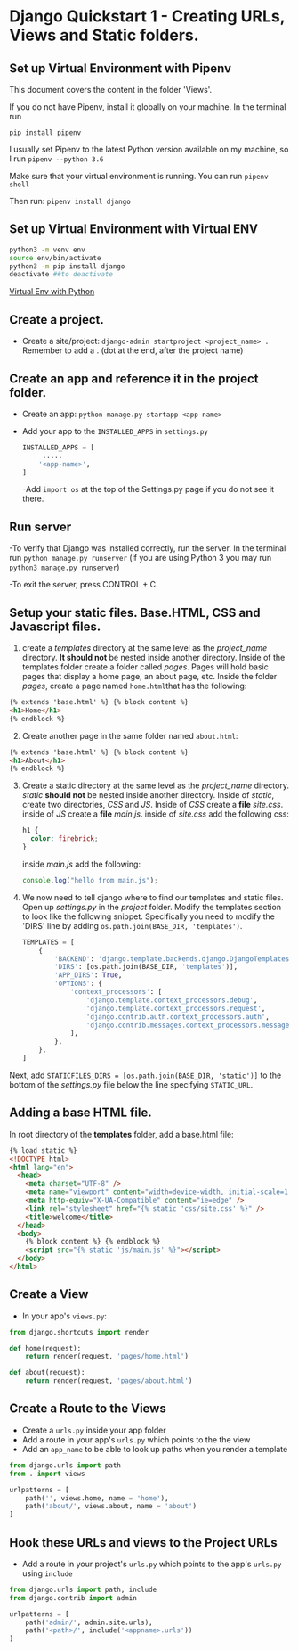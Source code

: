# Django Quickstart 1 - Creating URLs, Views and Static folders.

## Set up Virtual Environment with Pipenv

This document covers the content in the folder 'Views'.

If you do not have Pipenv, install it globally on your machine. In the terminal run

`pip install pipenv`

I usually set Pipenv to the latest Python version available on my machine, so I run `pipenv --python 3.6`

Make sure that your virtual environment is running. You can run `pipenv shell`

Then run: `pipenv install django`

## Set up Virtual Environment with Virtual ENV

```bash
python3 -m venv env
source env/bin/activate
python3 -m pip install django
deactivate ##to deactivate
```

[Virtual Env with Python](https://packaging.python.org/guides/installing-using-pip-and-virtual-environments/)

## Create a project.

- Create a site/project: `django-admin startproject <project_name> .` Remember to add a . (dot at the end, after the project name)

## Create an app and reference it in the project folder.

- Create an app: `python manage.py startapp <app-name>`
- Add your app to the `INSTALLED_APPS` in `settings.py`

  ```python
  INSTALLED_APPS = [
       .....
      '<app-name>',
  ]
  ```

  -Add `import os` at the top of the Settings.py page if you do not see it there.

## Run server

-To verify that Django was installed correctly, run the server. In the terminal run `python manage.py runserver` (if you are using Python 3 you may run `python3 manage.py runserver`)

-To exit the server, press CONTROL + C.

## Setup your static files. Base.HTML, CSS and Javascript files.

1. create a _templates_ directory at the same level as the _project_name_ directory. **It should not** be nested inside another directory. Inside of the templates folder create a folder called _pages_. Pages will hold basic pages that display a home page, an about page, etc. Inside the folder _pages_, create a page named `home.html`that has the following:

```html
{% extends 'base.html' %} {% block content %}
<h1>Home</h1>
{% endblock %}
```

2. Create another page in the same folder named `about.html`:

```html
{% extends 'base.html' %} {% block content %}
<h1>About</h1>
{% endblock %}
```

3. Create a static directory at the same level as the _project_name_ directory. _static_ **should not** be nested inside another directory. Inside of _static_, create two directories, _CSS_ and _JS_. Inside of _CSS_ create a **file** _site.css_. inside of _JS_ create a **file** _main.js_. inside of _site.css_ add the following css:

   ```css
   h1 {
     color: firebrick;
   }
   ```

   inside _main.js_ add the following:

   ```javascript
   console.log("hello from main.js");
   ```

4. We now need to tell django where to find our templates and static files. Open up _settings.py_ in the _project_ folder. Modify the templates section to look like the following snippet. Specifically you need to modify the 'DIRS' line by adding `os.path.join(BASE_DIR, 'templates')`.

   ```python
   TEMPLATES = [
       {
           'BACKEND': 'django.template.backends.django.DjangoTemplates',
           'DIRS': [os.path.join(BASE_DIR, 'templates')],
           'APP_DIRS': True,
           'OPTIONS': {
               'context_processors': [
                   'django.template.context_processors.debug',
                   'django.template.context_processors.request',
                   'django.contrib.auth.context_processors.auth',
                   'django.contrib.messages.context_processors.messages',
               ],
           },
       },
   ]
   ```

Next, add `STATICFILES_DIRS = [os.path.join(BASE_DIR, 'static')]` to the bottom of the _settings.py_ file below the line specifying `STATIC_URL`.

## Adding a base HTML file.

In root directory of the **templates** folder, add a base.html file:

```html
{% load static %}
<!DOCTYPE html>
<html lang="en">
  <head>
    <meta charset="UTF-8" />
    <meta name="viewport" content="width=device-width, initial-scale=1.0" />
    <meta http-equiv="X-UA-Compatible" content="ie=edge" />
    <link rel="stylesheet" href="{% static 'css/site.css' %}" />
    <title>welcome</title>
  </head>
  <body>
    {% block content %} {% endblock %}
    <script src="{% static 'js/main.js' %}"></script>
  </body>
</html>
```

## Create a View

- In your app's `views.py`:

```python
from django.shortcuts import render

def home(request):
    return render(request, 'pages/home.html')

def about(request):
    return render(request, 'pages/about.html')
```

## Create a Route to the Views

- Create a `urls.py` inside your app folder
- Add a route in your app's `urls.py` which points to the the view
- Add an `app_name` to be able to look up paths when you render a template

```python
from django.urls import path
from . import views

urlpatterns = [
    path('', views.home, name = 'home'),
    path('about/', views.about, name = 'about')
]
```

## Hook these URLs and views to the Project URLs

- Add a route in your project's `urls.py` which points to the app's `urls.py` using `include`

```python
from django.urls import path, include
from django.contrib import admin

urlpatterns = [
    path('admin/', admin.site.urls),
    path('<path>/', include('<appname>.urls')) 
]
```
